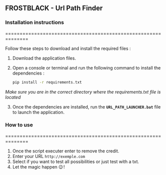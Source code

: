 ## FROSTBLACK - Url Path Finder

### Installation instructions
==============================================================

Follow these steps to download and install the required files :

1. Download the application files.

2. Open a console or terminal and run the following command to install the dependencies :

   ```bash
   pip install -r requirements.txt
   
  _Make sure you are in the correct directory where the requirements.txt file is located_

3. Once the dependencies are installed, run the __`URL_PATH_LAUNCHER.bat`__ file to launch the application.

### How to use
==============================================================

1. Once the script executer enter to remove the credit.
2. Enter your URL   `http://exemple.com`
3. Select if you want to test all possibilities or just test with a txt.
4. Let the magic happen 😉 !
